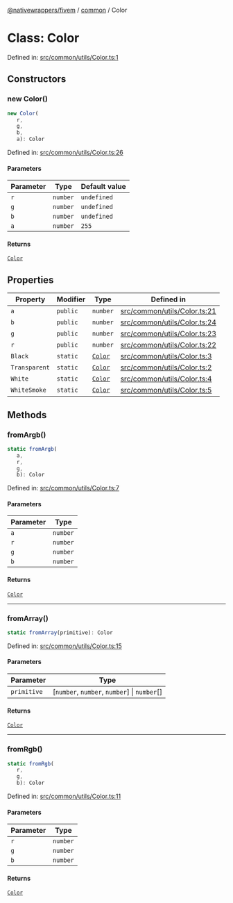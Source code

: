 [@nativewrappers/fivem](../../README.md) / [common](../README.md) / Color

# Class: Color

Defined in: [src/common/utils/Color.ts:1](https://github.com/nativewrappers/nativewrappers/blob/b77be96b90a0116f980e0511bdd4877df779df2d/src/common/utils/Color.ts#L1)

## Constructors

### new Color()

```ts
new Color(
   r, 
   g, 
   b, 
   a): Color
```

Defined in: [src/common/utils/Color.ts:26](https://github.com/nativewrappers/nativewrappers/blob/b77be96b90a0116f980e0511bdd4877df779df2d/src/common/utils/Color.ts#L26)

#### Parameters

| Parameter | Type | Default value |
| ------ | ------ | ------ |
| `r` | `number` | `undefined` |
| `g` | `number` | `undefined` |
| `b` | `number` | `undefined` |
| `a` | `number` | `255` |

#### Returns

[`Color`](Color.md)

## Properties

| Property | Modifier | Type | Defined in |
| ------ | ------ | ------ | ------ |
| <a id="a-1"></a> `a` | `public` | `number` | [src/common/utils/Color.ts:21](https://github.com/nativewrappers/nativewrappers/blob/b77be96b90a0116f980e0511bdd4877df779df2d/src/common/utils/Color.ts#L21) |
| <a id="b-1"></a> `b` | `public` | `number` | [src/common/utils/Color.ts:24](https://github.com/nativewrappers/nativewrappers/blob/b77be96b90a0116f980e0511bdd4877df779df2d/src/common/utils/Color.ts#L24) |
| <a id="g-1"></a> `g` | `public` | `number` | [src/common/utils/Color.ts:23](https://github.com/nativewrappers/nativewrappers/blob/b77be96b90a0116f980e0511bdd4877df779df2d/src/common/utils/Color.ts#L23) |
| <a id="r-1"></a> `r` | `public` | `number` | [src/common/utils/Color.ts:22](https://github.com/nativewrappers/nativewrappers/blob/b77be96b90a0116f980e0511bdd4877df779df2d/src/common/utils/Color.ts#L22) |
| <a id="black"></a> `Black` | `static` | [`Color`](Color.md) | [src/common/utils/Color.ts:3](https://github.com/nativewrappers/nativewrappers/blob/b77be96b90a0116f980e0511bdd4877df779df2d/src/common/utils/Color.ts#L3) |
| <a id="transparent"></a> `Transparent` | `static` | [`Color`](Color.md) | [src/common/utils/Color.ts:2](https://github.com/nativewrappers/nativewrappers/blob/b77be96b90a0116f980e0511bdd4877df779df2d/src/common/utils/Color.ts#L2) |
| <a id="white"></a> `White` | `static` | [`Color`](Color.md) | [src/common/utils/Color.ts:4](https://github.com/nativewrappers/nativewrappers/blob/b77be96b90a0116f980e0511bdd4877df779df2d/src/common/utils/Color.ts#L4) |
| <a id="whitesmoke"></a> `WhiteSmoke` | `static` | [`Color`](Color.md) | [src/common/utils/Color.ts:5](https://github.com/nativewrappers/nativewrappers/blob/b77be96b90a0116f980e0511bdd4877df779df2d/src/common/utils/Color.ts#L5) |

## Methods

### fromArgb()

```ts
static fromArgb(
   a, 
   r, 
   g, 
   b): Color
```

Defined in: [src/common/utils/Color.ts:7](https://github.com/nativewrappers/nativewrappers/blob/b77be96b90a0116f980e0511bdd4877df779df2d/src/common/utils/Color.ts#L7)

#### Parameters

| Parameter | Type |
| ------ | ------ |
| `a` | `number` |
| `r` | `number` |
| `g` | `number` |
| `b` | `number` |

#### Returns

[`Color`](Color.md)

***

### fromArray()

```ts
static fromArray(primitive): Color
```

Defined in: [src/common/utils/Color.ts:15](https://github.com/nativewrappers/nativewrappers/blob/b77be96b90a0116f980e0511bdd4877df779df2d/src/common/utils/Color.ts#L15)

#### Parameters

| Parameter | Type |
| ------ | ------ |
| `primitive` | \[`number`, `number`, `number`\] \| `number`[] |

#### Returns

[`Color`](Color.md)

***

### fromRgb()

```ts
static fromRgb(
   r, 
   g, 
   b): Color
```

Defined in: [src/common/utils/Color.ts:11](https://github.com/nativewrappers/nativewrappers/blob/b77be96b90a0116f980e0511bdd4877df779df2d/src/common/utils/Color.ts#L11)

#### Parameters

| Parameter | Type |
| ------ | ------ |
| `r` | `number` |
| `g` | `number` |
| `b` | `number` |

#### Returns

[`Color`](Color.md)
